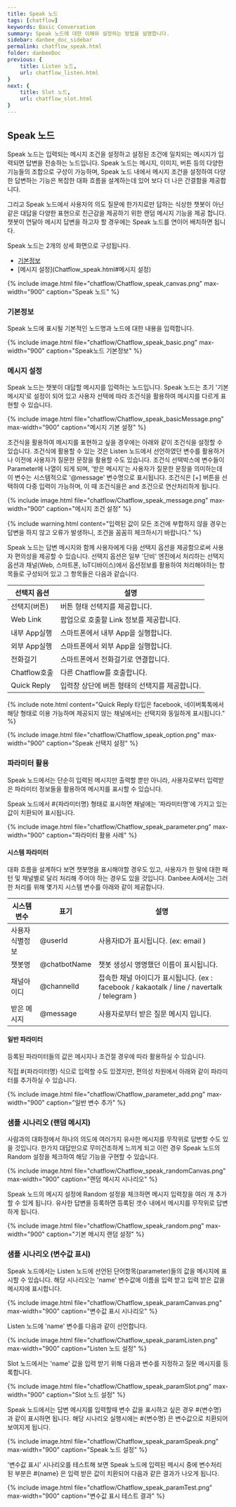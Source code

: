 ```yaml
---
title: Speak 노드
tags: [chatflow]
keywords: Basic Conversation
summary: Speak 노드에 대한 이해와 설정하는 방법을 설명합니다.
sidebar: danbee_doc_sidebar
permalink: chatflow_speak.html
folder: danbeeDoc
previous: {
    title: Listen 노드, 
    url: chatflow_listen.html
}
next: {
    title: Slot 노드,
    url: chatflow_slot.html
}
---
```


## Speak 노드

Speak 노드는 입력되는 메시지 조건을 설정하고 설정된 조건에 일치되는 메시지가 입력되면 답변을 전송하는 노드입니다.
Speak 노드는 메시지, 이미지, 버튼 등의 다양한 기능들의 조합으로 구성이 가능하며,
Speak 노드 내에서 메시지 조건을 설정하여 다양한 답변하는 기능은 복잡한 대화 흐름을 설계하는데 있어 보다 더 나은 간결함을 제공합니다.

그리고 Speak 노드에서 사용자의 의도 질문에 한가지로만 답하는 식상한 챗봇이 아닌 같은 대답을 다양한 표현으로 친근감을 제공하기 위한 랜덤 메시지 기능을 제공 합니다. 
챗봇이 연달아 메시지 답변을 하고자 할 경우에는 Speak 노드를 연이어 배치하면 됩니다. 


Speak 노드는 2개의 상세 화면으로 구성됩니다.
- [기본정보](Chatflow_speak.html#기본정보)
- [메시지 설정](Chatflow_speak.html#메시지 설정)

{% include image.html file="chatflow/Chatflow_speak_canvas.png" max-width="900" caption="Speak 노드" %}

### 기본정보

Speak 노드에 표시될 기본적인 노드명과 노드에 대한 내용을 입력합니다.

{% include image.html file="chatflow/Chatflow_speak_basic.png" max-width="900" caption="Speak노드 기본정보" %}


### 메시지 설정

Speak 노드는 챗봇이 대답할 메시지를 입력하는 노드입니다. 
Speak 노드는 초기 '기본 메시지'로 설정이 되어 있고 사용자 선택에 따라 조건식을 활용하여 메시지를 다르게 표현할 수 있습니다. 

{% include image.html file="chatflow/Chatflow_speak_basicMessage.png" max-width="900" caption="메시지 기본 설정" %}

조건식을 활용하여 메시지를 표현하고 싶을 경우에는 아래와 같이 조건식을 설정할 수 있습니다. 
조건식에 활용할 수 있는 것은 Listen 노드에서 선언하였던 변수를 활용하거나 이전에 사용자가 질문한 문장을 활용할 수도 있습니다. 
조건식 선택박스에 변수들이 Parameter에 나열이 되게 되며, '받은 메시지'는 사용자가 질문한 문장을 의미하는데 이 변수는 시스템적으로 '@message' 변수명으로 표시됩니다.
조건식은 [+] 버튼을 선택하여 다중 입력이 가능하며, 이 때 조건식을은 and 조건으로 연산처리하게 됩니다. 

{% include image.html file="chatflow/Chatflow_speak_message.png" max-width="900" caption="메시지 조건 설정" %}


{% include warning.html content="입력된 값이 모든 조건에 부합하지 않을 경우는 답변을 하지 않고 오류가 발생하니, 조건을 꼼꼼히 체크하시기 바랍니다." %}


Speak 노드는 답변 메시지와 함께 사용자에게 다음 선택지 옵션을 제공함으로써 사용자 편의성을 제공할 수 있습니다.
선택지 옵션은 일부 '단비' 엔진에서 처리하는 선택지 옵션과 채널(Web, 스마트폰, IoT디바이스)에서 옵션정보를 활용하여 처리해야하는 항목들로 구성되어 있고
그 항목들은 다음과 같습니다. 


| 선택지 옵션 | 설명 | 
|--------|-------|
| 선택지(버튼) | 버튼 형태 선택지를 제공합니다. |
| Web Link | 팝업으로 호출할 Link 정보를 제공합니다. |
| 내부 App실행 | 스마트폰에서 내부 App을 실행합니다.  |
| 외부 App실행 | 스마트폰에서 외부 App을 실행합니다.  |
| 전화걸기 | 스마트폰에서 전화걸기로 연결합니다. |
| Chatflow호출 | 다른 Chatflow를 호출합니다. |
| Quick Reply | 입력창 상단에 버튼 형태의 선택지를 제공합니다. |

{% include note.html content="Quick Reply 타입은 facebook, 네이버톡톡에서 해당 형태로 이용 가능하며 제공되지 않는 채널에서는 선택지와 동일하게 표시됩니다." %}

{% include image.html file="chatflow/Chatflow_speak_option.png" max-width="900" caption="Speak 선택지 설정" %}


### 파라미터 활용

Speak 노드에서는 단순히 입력된 메시지만 출력할 뿐만 아니라, 사용자로부터 입력받은 파라미터 정보들을 활용하여 메시지를 표시할 수 있습니다. 

Speak 노드에서 #{파라미터명} 형태로 표시하면 채널에는 '파라미터명'에 가지고 있는 값이 치환되어 표시됩니다. 

{% include image.html file="chatflow/Chatflow_speak_parameter.png" max-width="900" caption="파라미터 활용 사례" %}

#### 시스템 파라미터

대화 흐름을 설계하다 보면 챗봇명을 표시해야할 경우도 있고, 사용자가 한 말에 대한 패턴 및 채널별로 달리 처리해 주어야 하는 경우도 있을 것입니다. 
Danbee.Ai에서는 그러한 처리를 위해 몇가지 시스템 변수를 아래와 같이 제공합니다. 

| 시스템 변수 | 표기 | 설명 | 
|--------|-------|-------|
| 사용자 식별정보 | @userId | 사용자ID가 표시됩니다. (ex: email ) |
| 챗봇명 | @chatbotName | 챗봇 생성시 명명했던 이름이 표시됩니다.  |
| 채널아이디 | @channelId | 접속한 채널 아이디가 표시됩니다. (ex : facebook / kakaotalk / line / navertalk / telegram )  |
| 받은 메시지 | @message | 사용자로부터 받은 질문 메시지 입니다. |


#### 일반 파라미터

등록된 파라미터들의 값은 메시지나 조건절 경우에 따라 활용하실 수 있습니다. 

직접 #{파라미터명} 식으로 입력할 수도 있겠지만, 편의성 차원에서 아래와 같이 파라미터를 추가하실 수 있습니다.

{% include image.html file="chatflow/Chatflow_parameter_add.png" max-width="900" caption="일반 변수 추가" %}


### 샘플 시나리오 (랜덤 메시지)

사람과의 대화정에서 하나의 의도에 여러가지 유사한 메시지를 무작위로 답변할 수도 있을 것입니다. 
한가지 대답만으로 무미건조하게 느끼게 되고 
이런 경우 Speak 노드의 Random 설정을 체크하여 해당 기능을 구현할 수 있습니다. 

{% include image.html file="chatflow/Chatflow_speak_randomCanvas.png" max-width="900" caption="랜덤 메시지 시나리오" %}

Speak 노드의 메시지 설정에 Random 설정을 체크하면 메시지 입력창을 여러 개 추가할 수 있게 됩니다. 
유사한 답변을 등록하면 등록된 갯수 내에서 메시지를 무작위로 답변하게 됩니다. 

{% include image.html file="chatflow/Chatflow_speak_random.png" max-width="900" caption="기본 메시지 랜덤 설정" %}

### 샘플 시나리오 (변수값 표시)

Speak 노드에서는 Listen 노드에 선언된 단어항목(parameter)들의 값을 메시지에 표시할 수 있습니다. 
해당 시나리오는 'name' 변수값에 이름을 입력 받고 입력 받은 값을 메시지에 표시합니다.

{% include image.html file="chatflow/Chatflow_speak_paramCanvas.png" max-width="900" caption="변수값 표시 시나리오" %}

Listen 노드에 'name' 변수를 다음과 같이 선언합니다.

{% include image.html file="chatflow/Chatflow_speak_paramListen.png" max-width="900" caption="Listen 노드 설정" %}

Slot 노드에서는 'name' 값을 입력 받기 위해 다음과 변수를 지정하고 질문 메시지를 등록합니다. 

{% include image.html file="chatflow/Chatflow_speak_paramSlot.png" max-width="900" caption="Slot 노드 설정" %}

Speak 노드에서는 답변 메시지를 입력할때 변수 값을 표시하고 싶은 경우 #{변수명} 과 같이 표시하면 됩니다. 
해당 시나리오 실행시에는 #{변수명} 은 변수값으로 치환되어 보여지게 됩니다.

{% include image.html file="chatflow/Chatflow_speak_paramSpeak.png" max-width="900" caption="Speak 노드 설정" %}

'변수값 표시' 시나리오를 테스트해 보면 Speak 노드에 입력된 메시시 중에 변수처리 된 부분은 #{name} 은 입력 받은 값이 치환되어 다음과 같은 결과가 나오게 됩니다. 

{% include image.html file="chatflow/Chatflow_speak_paramTest.png" max-width="900" caption="변수값 표시 테스트 결과" %}